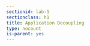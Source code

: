 ```yaml
---
sectionid: lab-1
sectionclass: h1
title: Application Decoupling
type: nocount
is-parent: yes
---
```

